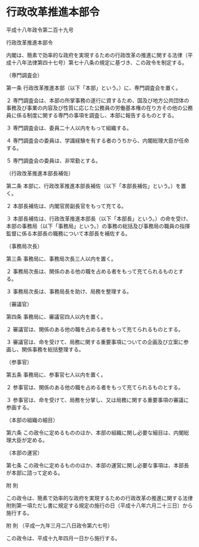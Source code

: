 # 行政改革推進本部令

平成十八年政令第二百十九号

行政改革推進本部令

内閣は、簡素で効率的な政府を実現するための行政改革の推進に関する法律（平成十八年法律第四十七号）第七十八条の規定に基づき、この政令を制定する。

（専門調査会）

第一条 行政改革推進本部（以下「本部」という。）に、専門調査会を置く。

２ 専門調査会は、本部の所掌事務の遂行に資するため、国及び地方公共団体の事務及び事業の内容及び性質に応じた公務員の労働基本権の在り方その他の公務員に係る制度に関する専門の事項を調査し、本部に報告するものとする。

３ 専門調査会は、委員二十人以内をもって組織する。

４ 専門調査会の委員は、学識経験を有する者のうちから、内閣総理大臣が任命する。

５ 専門調査会の委員は、非常勤とする。

（行政改革推進本部長補佐）

第二条 本部に、行政改革推進本部長補佐（以下「本部長補佐」という。）を置く。

２ 本部長補佐は、内閣官房副長官をもって充てる。

３ 本部長補佐は、行政改革推進本部長（以下「本部長」という。）の命を受け、本部の事務局（以下「事務局」という。）の事務の総括及び事務局の職員の指揮監督に係る本部長の職務について本部長を補佐する。

（事務局次長）

第三条 事務局に、事務局次長三人以内を置く。

２ 事務局次長は、関係のある他の職を占める者をもって充てられるものとする。

３ 事務局次長は、事務局長を助け、局務を整理する。

（審議官）

第四条 事務局に、審議官四人以内を置く。

２ 審議官は、関係のある他の職を占める者をもって充てられるものとする。

３ 審議官は、命を受けて、局務に関する重要事項についての企画及び立案に参画し、関係事務を総括整理する。

（参事官）

第五条 事務局に、参事官七人以内を置く。

２ 参事官は、関係のある他の職を占める者をもって充てられるものとする。

３ 参事官は、命を受けて、局務を分掌し、又は局務に関する重要事項の審議に参画する。

（本部の組織の細目）

第六条 この政令に定めるもののほか、本部の組織に関し必要な細目は、内閣総理大臣が定める。

（本部の運営）

第七条 この政令に定めるもののほか、本部の運営に関し必要な事項は、本部長が本部に諮って定める。

附 則

この政令は、簡素で効率的な政府を実現するための行政改革の推進に関する法律附則第一項ただし書に規定する規定の施行の日（平成十八年六月二十三日）から施行する。

附 則 （平成一九年三月二八日政令第六七号）

この政令は、平成十九年四月一日から施行する。
